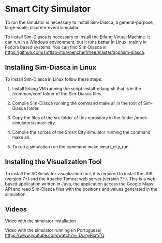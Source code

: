 # Smart City Simulator

To run the simulator is necessary to install Sim-Diasca, a general-purpose, large-scale, discrete-event simulator.

To install Sim-Diasca is necessary to install the Erlang Virtual Machine. It can run in a Windows environment, but it runs better in Linux, mainly in Fedora based systems. You can find Sim-Diasca in https://github.com/softlab-ntua/bencherl/tree/master/app/sim-diasca.

## Installing Sim-Diasca in Linux

To install Sim-Diasca in Linux follow these steps:

1) Install Erlang VM running the script install-erlang.sh that is in the /common/conf folder of the Sim-Diasca files.

2) Compile Sim-Diasca running the command make all in the root of Sim-Diasca folder.

3) Copy the files of the src folder of this repository in the folder /mock-simulators/smart-city.

4) Compile the sorces of the Smart City simulator running the command make all.

5) To run a simulation run the command make smart_city_run

## Installing the Visualization Tool

To install the SCSimulator visualization tool, it is required to install the JDK (version 7+) and the Apache Tomcat web server (version 7+). This is a web-based application written in Java, the application access the Google Maps API and read Sim-Diasca files with the positions and values generated in the simulation.

## Videos

Video with the simulator installation

Video with the simulator running (in Portuguese)
https://www.youtube.com/watch?v=iDcinyRxmTQ


